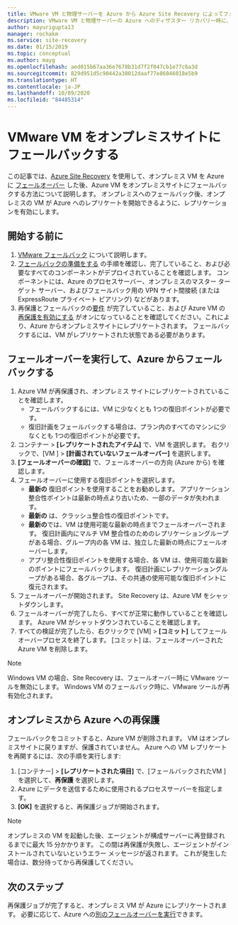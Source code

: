 ```yaml
---
title: VMware VM と物理サーバーを Azure から Azure Site Recovery によってフェールバックする
description: VMware VM と物理サーバーの Azure へのディザスター リカバリー時に、Azure にフェールオーバーした後で、オンプレミス サイトにフェールバックする方法について説明します。
author: mayurigupta13
manager: rochakm
ms.service: site-recovery
ms.date: 01/15/2019
ms.topic: conceptual
ms.author: mayg
ms.openlocfilehash: aed015b67aa36e7678b31d7f2f047cb1e77c6a3d
ms.sourcegitcommit: 829d951d5c90442a38012daaf77e86046018e5b9
ms.translationtype: HT
ms.contentlocale: ja-JP
ms.lasthandoff: 10/09/2020
ms.locfileid: "84485314"
---
```

# <a name="fail-back-vmware-vms-to-on-premises-site"></a>VMware VM をオンプレミスサイトにフェールバックする

この記事では、[Azure Site Recovery](site-recovery-overview.md) を使用して、オンプレミス VM を Azure に [フェールオーバー](site-recovery-failover.md) した後、Azure VM をオンプレミスサイトにフェールバックする方法について説明します。 オンプレミスへのフェールバック後、オンプレミスの VM が Azure へのレプリケートを開始できるように、レプリケーションを有効にします。

## <a name="before-you-start"></a>開始する前に

1. [VMware フェールバック](failover-failback-overview.md#vmwarephysical-reprotectionfailback) について説明します。 
2. [フェールバックの準備をする](vmware-azure-prepare-failback.md) の手順を確認し、完了していること、および必要なすべてのコンポーネントがデプロイされていることを確認します。 コンポーネントには、Azure のプロセスサーバー、オンプレミスのマスター ターゲット サーバー、およびフェールバック用の VPN サイト間接続 (または ExpressRoute プライベート ピアリング) などがあります。
3. 再保護とフェールバックの[要件](vmware-azure-reprotect.md#before-you-begin) が完了していること、および Azure VM の [再保護を有効にする](vmware-azure-reprotect.md#enable-reprotection) がオンになっていることを確認してください。これにより、Azure からオンプレミスサイトにレプリケートされます。 フェールバックするには、VM がレプリケートされた状態である必要があります。




## <a name="run-a-failover-to-fail-back"></a>フェールオーバーを実行して、Azure からフェールバックする

1. Azure VM が再保護され、オンプレミス サイトにレプリケートされていることを確認します。
    - フェールバックするには、VM に少なくとも 1つの復旧ポイントが必要です。
    - 復旧計画をフェールバックする場合は、プラン内のすべてのマシンに少なくとも 1つの復旧ポイントが必要です。
2. コンテナー > **[レプリケートされたアイテム]** で、VM を選択します。 右クリックで、[VM ] > **[計画されていないフェールオーバー]** を選択します。
3. **[フェールオーバーの確認]** で、フェールオーバーの方向 (Azure から) を確認します。
4. フェールオーバーに使用する復旧ポイントを選択します。
    - **最新の** 復旧ポイントを使用することをお勧めします。 アプリケーション整合性ポイントは最新の時点より古いため、一部のデータが失われます。
    - **最新の** は、クラッシュ整合性の復旧ポイントです。
    - **最新の**では、VM は使用可能な最新の時点までフェールオーバーされます。 復旧計画内にマルチ VM 整合性のためのレプリケーショングループがある場合、グループ内の各 VM は、独立した最新の時点にフェールオーバーします。
    - アプリ整合性復旧ポイントを使用する場合、各 VM は、使用可能な最新のポイントにフェールバックします。 復旧計画にレプリケーショングループがある場合、各グループは、その共通の使用可能な復旧ポイントに復元されます。
5. フェールオーバーが開始されます。 Site Recovery は、Azure VM をシャットダウンします。
6. フェールオーバーが完了したら、すべてが正常に動作していることを確認します。 Azure VM がシャットダウンされていることを確認します。 
7. すべての検証が完了したら、右クリックで [VM] >  **[コミット]** してフェールオーバープロセスを終了します。 [コミット] は、フェールオーバーされた Azure VM を削除します。 

> [!NOTE]
> Windows VM の場合、Site Recovery は、フェールオーバー時に VMware ツールを無効にします。 Windows VM のフェールバック時に、VMware ツールが再有効化されます。 




## <a name="reprotect-from-on-premises-to-azure"></a>オンプレミスから Azure への再保護

フェールバックをコミットすると、Azure VM が削除されます。 VM はオンプレミスサイトに戻りますが、保護されていません。 Azure への VM レプリケートを再開するには、次の手順を実行します:

1. [コンテナー] > **[レプリケートされた項目]** で、[フェールバックされたVM ] を選択して、**再保護** を選択します。
2. Azure にデータを送信するために使用されるプロセスサーバーを指定します。
3. **[OK]** を選択すると、再保護ジョブが開始されます。

> [!NOTE]
> オンプレミスの VM を起動した後、エージェントが構成サーバーに再登録されるまでに最大 15 分かかります。 この間は再保護が失敗し、エージェントがインストールされていないというエラー メッセージが返されます。 これが発生した場合は、数分待ってから再保護してください。

## <a name="next-steps"></a>次のステップ

再保護ジョブが完了すると、オンプレミス VM が Azure にレプリケートされます。 必要に応じて、Azure への[別のフェールオーバーを実行](site-recovery-failover.md)できます。


